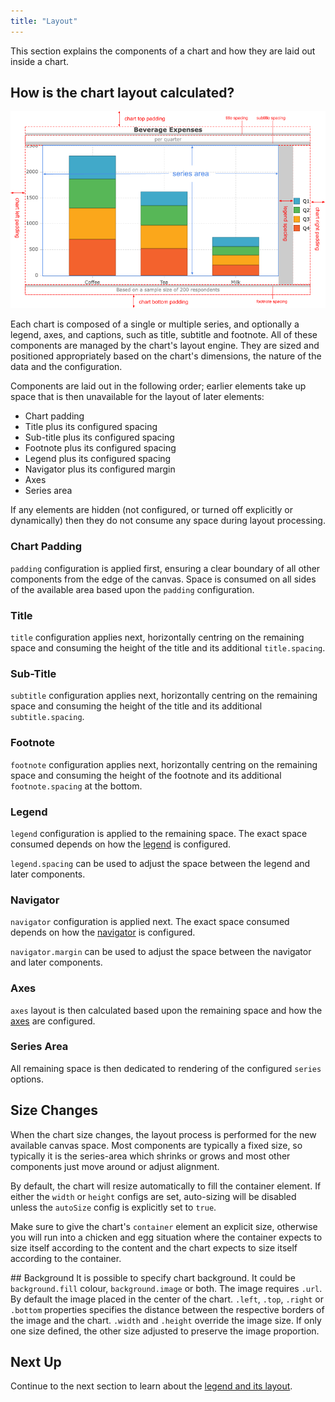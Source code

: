 ```yaml
---
title: "Layout"
---
```


This section explains the components of a chart and how they are laid out inside a chart.

## How is the chart layout calculated?

![Chart Layout](cartesian-chart-layout.png)

Each chart is composed of a single or multiple series, and optionally a legend, axes, and captions, such as title, subtitle and footnote. All of these components are managed by the chart's layout engine. They are sized and positioned appropriately based on the chart's dimensions, the nature of the data and the configuration.

Components are laid out in the following order; earlier elements take up space that is then unavailable for the layout
of later elements:
- Chart padding
- Title plus its configured spacing
- Sub-title plus its configured spacing
- Footnote plus its configured spacing
- Legend plus its configured spacing
- Navigator plus its configured margin
- Axes
- Series area

If any elements are hidden (not configured, or turned off explicitly or dynamically) then they do not consume any space
during layout processing.

### Chart Padding

`padding` configuration is applied first, ensuring a clear boundary of all other components from the edge of the canvas.
Space is consumed on all sides of the available area based upon the `padding` configuration.

### Title

`title` configuration applies next, horizontally centring on the remaining space and consuming the
height of the title and its additional `title.spacing`.

### Sub-Title

`subtitle` configuration applies next, horizontally centring on the remaining space and consuming the
height of the title and its additional `subtitle.spacing`.

### Footnote

`footnote` configuration applies next, horizontally centring on the remaining space and consuming the height of the footnote and its additional `footnote.spacing` at the bottom.

### Legend

`legend` configuration is applied to the remaining space. The exact space consumed depends on how the
[legend](/charts-legend/) is configured.

`legend.spacing` can be used to adjust the space between the legend and later components.

### Navigator

`navigator` configuration is applied next. The exact space consumed depends on how the
[navigator](/charts-navigator/) is configured.

`navigator.margin` can be used to adjust the space between the navigator and later components.

### Axes

`axes` layout is then calculated based upon the remaining space and how the [axes](/charts-axes/) are
configured.

### Series Area

All remaining space is then dedicated to rendering of the configured `series` options.

## Size Changes

When the chart size changes, the layout process is performed for the new available canvas space.
Most components are typically a fixed size, so typically it is the series-area which shrinks or grows
and most other components just move around or adjust alignment.

By default, the chart will resize automatically to fill the container element. If either the `width` or `height` configs are set, auto-sizing will be disabled unless the `autoSize` config is explicitly set to `true`.

Make sure to give the chart's `container` element an explicit size, otherwise you will run into a chicken and egg situation where the container expects to size itself according to the content and the chart expects to size itself according to the container.


## Background
It is possible to specify chart background. It could be `background.fill` colour, `background.image` or both. The image requires `.url`. By default the image placed in the center of the chart. `.left`, `.top`, `.right` or `.bottom` properties specifies the distance between the respective borders of the image and the chart. `.width` and `.height` override the image size. If only one size defined, the other size adjusted to preserve the image proportion.

## Next Up

Continue to the next section to learn about the [legend and its layout](/charts-legend/).
